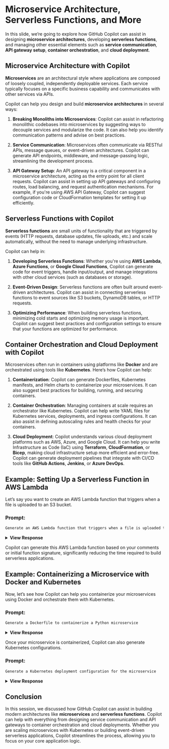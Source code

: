 # Microservice Architecture, Serverless Functions, and More

In this slide, we’re going to explore how GitHub Copilot can assist in designing **microservice architectures**, developing **serverless functions**, and managing other essential elements such as **service communication**, **API gateway setup**, **container orchestration**, and **cloud deployment**.

## Microservice Architecture with Copilot

**Microservices** are an architectural style where applications are composed of loosely coupled, independently deployable services. Each service typically focuses on a specific business capability and communicates with other services via APIs.

Copilot can help you design and build **microservice architectures** in several ways:

1. **Breaking Monoliths into Microservices**: Copilot can assist in refactoring monolithic codebases into microservices by suggesting ways to decouple services and modularize the code. It can also help you identify communication patterns and advise on best practices.

2. **Service Communication**: Microservices often communicate via RESTful APIs, message queues, or event-driven architectures. Copilot can generate API endpoints, middleware, and message-passing logic, streamlining the development process.

3. **API Gateway Setup**: An API gateway is a critical component in a microservice architecture, acting as the entry point for all client requests. Copilot can assist in setting up API gateways and configuring routes, load balancing, and request authentication mechanisms. For example, if you're using AWS API Gateway, Copilot can suggest configuration code or CloudFormation templates for setting it up efficiently.

## Serverless Functions with Copilot

**Serverless functions** are small units of functionality that are triggered by events (HTTP requests, database updates, file uploads, etc.) and scale automatically, without the need to manage underlying infrastructure.

Copilot can help in:
1. **Developing Serverless Functions**: Whether you're using **AWS Lambda**, **Azure Functions**, or **Google Cloud Functions**, Copilot can generate code for event triggers, handle input/output, and manage integrations with other cloud services (such as databases or storage).

2. **Event-Driven Design**: Serverless functions are often built around event-driven architectures. Copilot can assist in connecting serverless functions to event sources like S3 buckets, DynamoDB tables, or HTTP requests.

3. **Optimizing Performance**: When building serverless functions, minimizing cold starts and optimizing memory usage is important. Copilot can suggest best practices and configuration settings to ensure that your functions are optimized for performance.

## Container Orchestration and Cloud Deployment with Copilot

Microservices often run in containers using platforms like **Docker** and are orchestrated using tools like **Kubernetes**. Here’s how Copilot can help:

1. **Containerization**: Copilot can generate Dockerfiles, Kubernetes manifests, and Helm charts to containerize your microservices. It can also suggest best practices for building, running, and securing containers.

2. **Container Orchestration**: Managing containers at scale requires an orchestrator like Kubernetes. Copilot can help write YAML files for Kubernetes services, deployments, and ingress configurations. It can also assist in defining autoscaling rules and health checks for your containers.

3. **Cloud Deployment**: Copilot understands various cloud deployment platforms such as AWS, Azure, and Google Cloud. It can help you write Infrastructure as Code (IaC) using **Terraform**, **CloudFormation**, or **Bicep**, making cloud infrastructure setup more efficient and error-free. Copilot can generate deployment pipelines that integrate with CI/CD tools like **GitHub Actions**, **Jenkins**, or **Azure DevOps**.

## Example: Setting Up a Serverless Function in AWS Lambda

Let’s say you want to create an AWS Lambda function that triggers when a file is uploaded to an S3 bucket.

### Prompt:
```markdown
Generate an AWS Lambda function that triggers when a file is uploaded to an S3 bucket
```

<details>
<summary><strong>View Response</strong></summary>
<blockquote>

```python
import json
import boto3

def lambda_handler(event, context):
    # Get the S3 bucket and object key from the event
    bucket = event['Records'][0]['s3']['bucket']['name']
    key = event['Records'][0]['s3']['object']['key']
    
    # Log the bucket and key
    print(f"Bucket: {bucket}, Key: {key}")
    
    # Process the file (example: read the file content)
    s3 = boto3.client('s3')
    response = s3.get_object(Bucket=bucket, Key=key)
    content = response['Body'].read().decode('utf-8')
    
    # Log the content
    print(f"Content: {content}")
    
    return {
        'statusCode': 200,
        'body': json.dumps('File processed successfully')
    }
```
</blockquote>
</details>

Copilot can generate this AWS Lambda function based on your comments or initial function signature, significantly reducing the time required to build serverless applications.

## Example: Containerizing a Microservice with Docker and Kubernetes

Now, let’s see how Copilot can help you containerize your microservices using Docker and orchestrate them with Kubernetes.

### Prompt:
```markdown
Generate a Dockerfile to containerize a Python microservice
```

<details>
<summary><strong>View Response</strong></summary>
<blockquote>

```dockerfile
# Use the official Python base image
FROM python:3.9-slim

# Set the working directory inside the container
WORKDIR /app

# Copy the requirements file into the container
COPY requirements.txt .

# Install the dependencies
RUN pip install --no-cache-dir -r requirements.txt

# Copy the rest of the application code into the container
COPY . .

# Expose the port the microservice will run on
EXPOSE 5000

# Define the command to run the application
CMD ["python", "app.py"]
```
</blockquote>
</details>

Once your microservice is containerized, Copilot can also generate Kubernetes configurations.

### Prompt:
```markdown
Generate a Kubernetes deployment configuration for the microservice
```

<details>
<summary><strong>View Response</strong></summary>
<blockquote>

```yaml
apiVersion: apps/v1
kind: Deployment
metadata:
  name: python-microservice
spec:
  replicas: 3
  selector:
    matchLabels:
      app: python-microservice
  template:
    metadata:
      labels:
        app: python-microservice
    spec:
      containers:
      - name: python-microservice
        image: your-dockerhub-username/python-microservice:latest
        ports:
        - containerPort: 5000
        env:
        - name: ENV_VAR_NAME
          value: "value"
```
```yaml
apiVersion: v1
kind: Service
metadata:
  name: python-microservice
spec:
  selector:
    app: python-microservice
  ports:
    - protocol: TCP
      port: 80
      targetPort: 5000
  type: LoadBalancer
```

</blockquote>
</details>

## Conclusion

In this session, we discussed how GitHub Copilot can assist in building modern architectures like **microservices** and **serverless functions**. Copilot can help with everything from designing service communication and API gateways to container orchestration and cloud deployments. Whether you are scaling microservices with Kubernetes or building event-driven serverless applications, Copilot streamlines the process, allowing you to focus on your core application logic.
